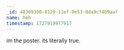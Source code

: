 ```yaml
---
_id: 48309380-8129-11ef-9e53-8da9cf4b9aaf
name: heh
timestamp: 1727919977917
---
```

im the poster. its literally true.
